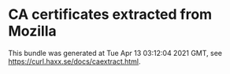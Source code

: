 CA certificates extracted from Mozilla
======================================

This bundle was generated at Tue Apr 13 03:12:04 2021 GMT, see https://curl.haxx.se/docs/caextract.html.
